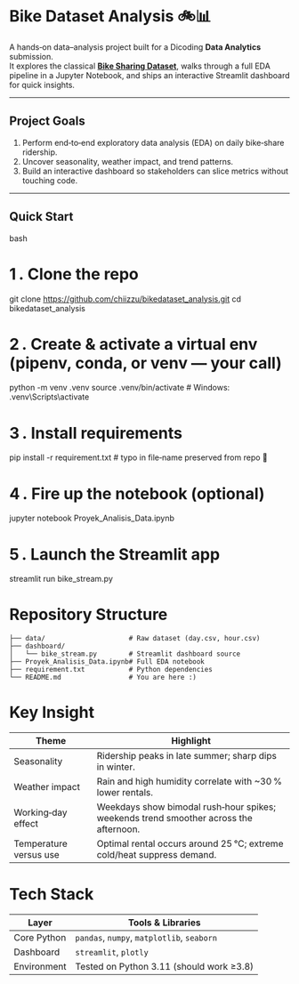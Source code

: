 # Bike Dataset Analysis 🚲📊

A hands‑on data–analysis project built for a Dicoding **Data Analytics** submission.  
It explores the classical **[Bike Sharing Dataset](https://archive.ics.uci.edu/ml/datasets/bike+sharing+dataset)**, walks through a full EDA pipeline in a Jupyter Notebook, and ships an interactive Streamlit dashboard for quick insights.

---

## Project Goals
1. Perform end‑to‑end exploratory data analysis (EDA) on daily bike‑share ridership.
2. Uncover seasonality, weather impact, and trend patterns.
3. Build an interactive dashboard so stakeholders can slice metrics without touching code.

---

## Quick Start

bash
# 1 . Clone the repo
git clone https://github.com/chiizzu/bikedataset_analysis.git
cd bikedataset_analysis

# 2 . Create & activate a virtual env (pipenv, conda, or venv — your call)
python -m venv .venv
source .venv/bin/activate   # Windows: .venv\Scripts\activate

# 3 . Install requirements
pip install -r requirement.txt      # typo in file‑name preserved from repo 🙂

# 4 . Fire up the notebook (optional)
jupyter notebook Proyek_Analisis_Data.ipynb

# 5 . Launch the Streamlit app
streamlit run bike_stream.py

# Repository Structure
```
├── data/                     # Raw dataset (day.csv, hour.csv)
├── dashboard/
│   └── bike_stream.py        # Streamlit dashboard source
├── Proyek_Analisis_Data.ipynb# Full EDA notebook
├── requirement.txt           # Python dependencies
└── README.md                 # You are here :)
```
# Key Insight
| Theme                  | Highlight                                                                             |
| ---------------------- | ------------------------------------------------------------------------------------- |
| Seasonality            | Ridership peaks in late summer; sharp dips in winter.                                 |
| Weather impact         | Rain and high humidity correlate with \~30 % lower rentals.                           |
| Working‑day effect     | Weekdays show bimodal rush‑hour spikes; weekends trend smoother across the afternoon. |
| Temperature versus use | Optimal rental occurs around 25 °C; extreme cold/heat suppress demand.                |

# Tech Stack
| Layer       | Tools & Libraries                          |
| ----------- | ------------------------------------------ |
| Core Python | `pandas`, `numpy`, `matplotlib`, `seaborn` |
| Dashboard   | `streamlit`, `plotly`                      |
| Environment | Tested on Python 3.11 (should work ≥3.8)   |

